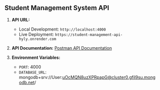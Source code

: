 ## Student Management System API

1. **API URL:**
   - Local Development: `http://localhost:4000`
   - Live Deployment: `https://student-management-api-hyly.onrender.com`

2. **API Documentation:**
   [Postman API Documentation](https://documenter.getpostman.com/view/26807468/2s9YsFFEi5)

3. **Environment Variables:**
   - `PORT`: 4000
   - `DATABASE_URL`: mongodb+srv://User:uOcMQN8uzXPRpapG@cluster0.gfil9su.mongodb.net/